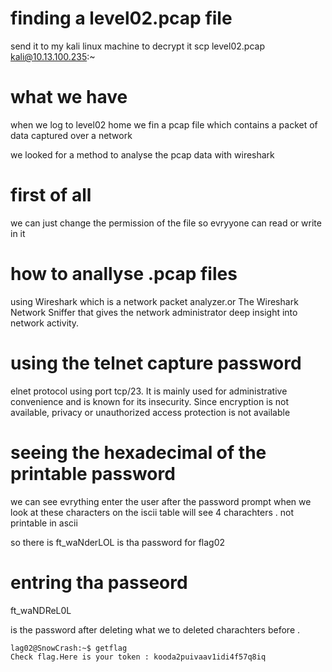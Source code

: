 # finding a level02.pcap file 

send it to my kali linux machine to decrypt it 
	scp level02.pcap kali@10.13.100.235:~


# what we have 

when we log to level02 home we fin a pcap file which contains a packet of data captured over a network 

we looked for a method to analyse the pcap data with wireshark 

# first of all 

we can just change the permission of the file so evryyone can read or write in it 

# how to anallyse .pcap files 

using Wireshark which is a network packet analyzer.or The Wireshark Network Sniffer that gives the network administrator deep insight into network activity. 

# using the telnet capture password 

elnet protocol using port tcp/23. It is mainly used for administrative convenience and is known for its insecurity. Since encryption is not available, privacy or unauthorized access protection is not available 

# seeing the hexadecimal of the printable password 

we can see evrything enter the user after the password prompt when we look at these characters on the iscii table will see 4 charachters . not printable in ascii 

so there is ft_waNderLOL is tha password for flag02 

# entring tha passeord 

ft_waNDReL0L

is the password after deleting what we  to deleted charachters before . 

	lag02@SnowCrash:~$ getflag 
	Check flag.Here is your token : kooda2puivaav1idi4f57q8iq
